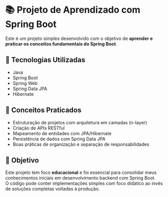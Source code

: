 # 📚 Projeto de Aprendizado com Spring Boot

Este é um projeto simples desenvolvido com o objetivo de **aprender e praticar os conceitos fundamentais do Spring Boot**.

## 🚀 Tecnologias Utilizadas

- Java
- Spring Boot
- Spring Web
- Spring Data JPA
- Hibernate

## 📌 Conceitos Praticados

- Estruturação de projetos com arquitetura em camadas (n-layer)
- Criação de APIs RESTful
- Mapeamento de entidades com JPA/Hibernate
- Persistência de dados com Spring Data JPA
- Boas práticas de organização e separação de responsabilidades

## 🎯 Objetivo

Este projeto tem foco **educacional** e foi essencial para consolidar meus conhecimentos iniciais em desenvolvimento backend com Spring Boot.  
O código pode conter implementações simples com foco didático ao invés de soluções completas voltadas à produção.
